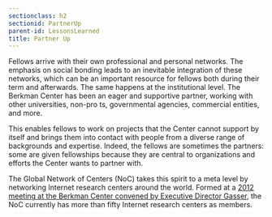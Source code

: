 ```yaml
---
sectionclass: h2
sectionid: PartnerUp
parent-id: LessonsLearned
title: Partner Up
---
```

Fellows arrive with their own professional and personal networks. The emphasis on social bonding leads to an inevitable integration of these networks, which can be an important resource for fellows both during their term and afterwards.
The same happens at the institutional level. The Berkman Center has been an eager and supportive partner, working with other universities, non-pro ts, governmental agencies, commercial entities, and more.

This enables fellows to work on projects that the Center cannot support by itself and brings them into contact with people from a diverse range of backgrounds and expertise. Indeed, the fellows are sometimes the partners: some are given fellowships because they are central to organizations and efforts the Center wants to partner with.

The Global Network of Centers (NoC) takes this spirit to a meta level by networking Internet research centers around the world. Formed at a [2012 meeting at the Berkman Center convened by Executive Director Gasser](http://cyber.law.harvard.edu/sites/cyber.law.harvard.edu/files/%5BNOC%5D%20Final%20Report%202012%20Symposium.pdf), the NoC currently has more than fifty Internet research centers as members.
